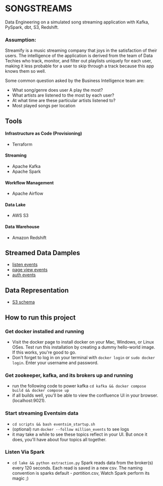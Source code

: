 # SONGSTREAMS
Data Engineering on a simulated song streaming application with Kafka, PySpark, dbt, S3, Redshift.

### Assumption: 
Streamify is a music streaming company that joys in the satisfaction of their users. The intelligence of the application is derived from the team of Data Techies who track, monitor, and filter out playlists uniquely for each user, making it less probable for a user to skip through a track because this app knows them so well.

Some common question asked by the Business Intelligence team are:
- What song/genre does user A play the most? <br>
- What artists are listened to the most by each user? <br>
- At what time are these particular artists listened to? <br>
- Most played songs per location <br>

## Tools
#### Infrastructure as Code (Provisioning)
- Terraform
#### Streaming 
- Apache Kafka
- Apache Spark
#### Workflow Management
- Apache Airflow
#### Data Lake
- AWS S3
#### Data Warehouse
- Amazon Redshift


## Streamed Data Damples
- [listen events](/kafka/README.md###listen_events)
- [page view events](kafka/README.md###page_view_events)
- [auth events](/kafka/README.md###auth_events)


## Data Representation
- [S3 schema](/lake/README.md#schema)


## How to run this project

### Get docker installed and running
- Visit the docker page to install docker on your Mac, Windows, or Linux OSes. Test run this installation by creating a dummy hello-world image. If this works, you're good to go.
- Don't forget to log in on your terminal with `docker login` or `sudo docker login`. Enter your username and password.

### Get zookeeper, kafka, and its brokers up and running
- run the following code to power kafka `cd kafka && docker compose build && docker compose up`
- if all builds well, you'll be able to view the confluence UI in your browser. (localhost:9021).

### Start streaming Eventsim data
- `cd scripts && bash eventsim_startup.sh`
- (optional) run `docker --follow million_events` to see logs
- it may take a while to see these topics reflect in your UI. But once it does, you'll have about four topics all together.

### Listen Via Spark
- `cd lake && python extraction.py`
Spark reads data from the broker(s) every 120 seconds.
Each read is saved in a new csv.
The naming convention is sparks default - _partition_.csv,
Watch Spark perform its magic ;)